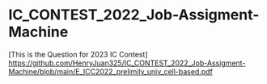 # IC_CONTEST_2022_Job-Assigment-Machine

[This is the Question for 2023 IC Contest] https://github.com/HenryJuan325/IC_CONTEST_2022_Job-Assigment-Machine/blob/main/E_ICC2022_prelimily_univ_cell-based.pdf
